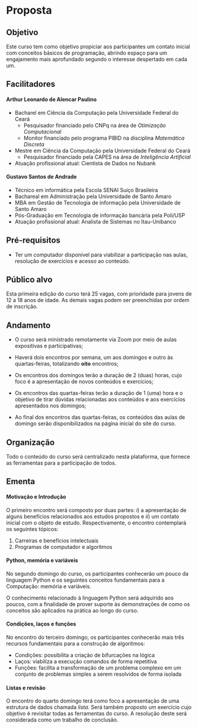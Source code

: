# Proposta

## Objetivo

Este curso tem como objetivo propiciar aos participantes um contato inicial com
conceitos básicos de programação, abrindo espaço para um engajamento mais
aprofundado segundo o interesse despertado em cada um.

## Facilitadores

#### Arthur Leonardo de Alencar Paulino

* Bacharel em Ciência da Computação pela Universidade Federal do Ceará
    * Pesquisador financiado pelo CNPq na área de *Otimização Computacional*
    * Monitor financiado pelo programa PIBID na disciplina *Matemática Discreta*
* Mestre em Ciência da Computação pela Universidade Federal do Ceará
    * Pesquisador financiado pela CAPES na área de *Inteligência Artificial*
* Atuação profissional atual: Cientista de Dados no Nubank

#### Gustavo Santos de Andrade

* Técnico em informática pela Escola SENAI Suiço Brasileira
* Bachareal em Administração pela Universidade de Santo Amaro
* MBA em Gestão de Tecnologia de informação pela Universidade de Santo Amaro
* Pós-Graduação em Tecnologia de informação bancária pela Poli/USP
* Atuação profissional atual: Analista de Sistemas no Itau-Unibanco

## Pré-requisitos

* Ter um computador disponível para viabilizar a participação nas aulas,
resolução de exercícios e acesso ao conteúdo.

## Público alvo

Esta primeira edição do curso terá 25 vagas, com prioridade para jovens de 12 a
18 anos de idade. As demais vagas podem ser preenchidas por ordem de inscrição.

## Andamento

* O curso será ministrado remotamente via Zoom por meio de aulas expositivas
e participativas;

* Haverá dois encontros por semana, um aos domingos e outro às quartas-feiras,
totalizando **oito** encontros;

* Os encontros dos domingos terão a duração de 2 (duas) horas, cujo foco é a
apresentação de novos conteúdos e exercícios;

* Os encontros das quartas-feiras terão a duração de 1 (uma) hora e o objetivo
de tirar dúvidas relacionadas aos conteúdos e aos exercícios apresentados nos
domingos;

* Ao final dos encontros das quartas-feiras, os conteúdos das aulas de domingo
serão disponibilizados na página inicial do site do curso.

## Organização

Todo o conteúdo do curso será centralizado nesta plataforma, que fornece as
ferramentas para a participação de todos.

## Ementa

#### Motivação e Introdução

O primeiro encontro será composto por duas partes: *i*) a apresentação de alguns
benefícios relacionados aos estudos propostos e *ii*) um contato inicial com
o objeto de estudo. Respectivamente, o encontro contemplará os seguintes
tópicos:

1. Carreiras e benefícios intelectuais
2. Programas de computador e algoritmos

#### Python, memória e variáveis

No segundo domingo do curso, os participantes conhecerão um pouco da linguagem
Python e os seguintes conceitos fundamentais para a Computação: memória e
variáveis.

O conhecimento relacionado à linguagem Python será adquirido aos poucos, com a
finalidade de prover suporte às demonstrações de como os conceitos são aplicados
na prática ao longo do curso.

#### Condições, laços e funções

No encontro do terceiro domingo, os participantes conhecerão mais três recursos
fundamentais para a construção de algoritmos:

* Condições: possibilita a criação de bifurcações na lógica
* Laços: viabiliza a execução comandos de forma repetitiva
* Funções: facilita a transformação de um problema complexo em um conjunto de
problemas simples a serem resolvidos de forma isolada

#### Listas e revisão

O encontro do quarto domingo terá como foco a apresentação de uma estrutura de
dados chamada *lista*. Será também proposto um exercício cujo objetivo é
revisitar todas as ferramentas do curso. A resolução deste será considerada
como um trabalho de conclusão.
